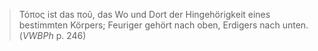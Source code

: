 > Τόπος ist das ποῦ, das Wo und Dort der Hingehörigkeit eines bestimmten Körpers; Feuriger gehört nach oben, Erdigers nach unten. (*VWBPh* p. 246)

 